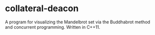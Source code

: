 collateral-deacon
=================

A program for visualizing the Mandelbrot set via the Buddhabrot method and concurrent programming. Written in C++11.

